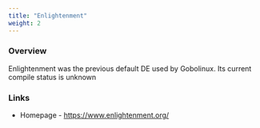 ```yaml
---
title: "Enlightenment"
weight: 2
---
```


### Overview

Enlightenment was the previous default DE used by Gobolinux. Its current compile
status is unknown

### Links

-   Homepage - https://www.enlightenment.org/
